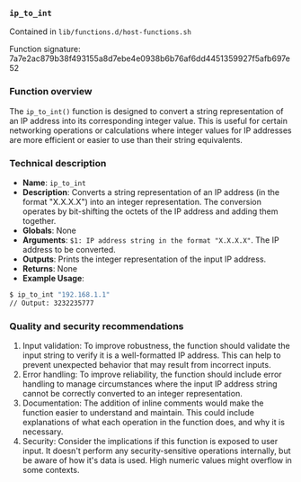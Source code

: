 ### `ip_to_int`

Contained in `lib/functions.d/host-functions.sh`

Function signature: 7a7e2ac879b38f493155a8d7ebe4e0938b6b76af6dd4451359927f5afb697e52

### Function overview

The `ip_to_int()` function is designed to convert a string representation of an IP address into its corresponding integer value. This is useful for certain networking operations or calculations where integer values for IP addresses are more efficient or easier to use than their string equivalents.

### Technical description

- **Name**: `ip_to_int`
- **Description**: Converts a string representation of an IP address (in the format "X.X.X.X") into an integer representation. The conversion operates by bit-shifting the octets of the IP address and adding them together.
- **Globals**: None
- **Arguments**: `$1: IP address string in the format "X.X.X.X"`. The IP address to be converted.
- **Outputs**: Prints the integer representation of the input IP address.
- **Returns**: None
- **Example Usage**: 

```bash
$ ip_to_int "192.168.1.1"
// Output: 3232235777
```

### Quality and security recommendations

1. Input validation: To improve robustness, the function should validate the input string to verify it is a well-formatted IP address. This can help to prevent unexpected behavior that may result from incorrect inputs.
2. Error handling: To improve reliability, the function should include error handling to manage circumstances where the input IP address string cannot be correctly converted to an integer representation.
3. Documentation: The addition of inline comments would make the function easier to understand and maintain. This could include explanations of what each operation in the function does, and why it is necessary.
4. Security: Consider the implications if this function is exposed to user input. It doesn't perform any security-sensitive operations internally, but be aware of how it's data is used. High numeric values might overflow in some contexts.

